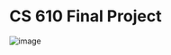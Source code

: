 # CS 610 Final Project
 
![image](https://github.com/SamsonEli/CS-610-Final-Project/assets/52133028/b6de0212-ee64-4bf2-a40a-0d1bf7913e15)
